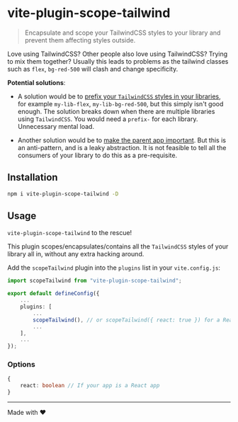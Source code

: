 # vite-plugin-scope-tailwind

> Encapsulate and scope your TailwindCSS styles to your library and prevent them affecting styles outside.

Love using TailwindCSS? Other people also love using TailwindCSS? Trying to mix them together? Usually this leads to problems as the tailwind classes such as `flex`, `bg-red-500` will clash and change specificity.

**Potential solutions**:

- A solution would be to [prefix your `TailwindCSS` styles in your libraries](https://stackoverflow.com/a/63770585), for example `my-lib-flex`, `my-lib-bg-red-500`, but this simply isn't good enough. The solution breaks down when there are multiple libraries using `TailwindCSS`. You would need a `prefix-` for each library. Unnecessary mental load.

- Another solution would be to [make the parent app important](https://stackoverflow.com/a/65907678). But this is an anti-pattern, and is a leaky abstraction. It is not feasible to tell all the consumers of your library to do this as a pre-requisite.

## Installation

```bash
npm i vite-plugin-scope-tailwind -D
```

## Usage

`vite-plugin-scope-tailwind` to the rescue!

This plugin scopes/encapsulates/contains all the `TailwindCSS` styles of your library all in, without any extra hacking around.

Add the `scopeTailwind` plugin into the `plugins` list in your `vite.config.js`:

```ts
import scopeTailwind from "vite-plugin-scope-tailwind";

export default defineConfig({
    ...
    plugins: [
        ...
        scopeTailwind(), // or scopeTailwind({ react: true }) for a React app
        ...
    ],
    ...
});
```

### Options

```ts
{
    react: boolean // If your app is a React app
}
```

---

Made with ❤️

